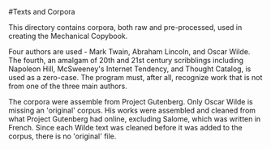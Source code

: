 #Texts and Corpora

This directory contains corpora, both raw and pre-processed, used in creating the Mechanical Copybook.

Four authors are used - Mark Twain, Abraham Lincoln, and Oscar Wilde. The fourth, an amalgam of 20th and 21st century scribblings including Napoleon Hill, McSweeney's Internet Tendency, and Thought Catalog, is used as a zero-case. The program must, after all, recognize work that is not from one of the three main authors.

The corpora were assemble from Project Gutenberg. Only Oscar Wilde is missing an 'original' corpus. His works were assembled and cleaned from what Project Gutenberg had online, excluding Salome, which was written in French. Since each Wilde text was cleaned before it was added to the corpus, there is no 'original' file.
